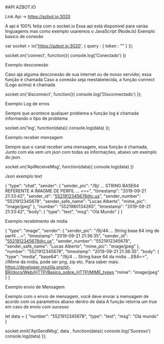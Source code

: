 #API AZBOT.IO

Link Api -> https://azbot.io:3020

A api é 100% feita com o socket.io Essa api está disponivel para varias linguagems mas como exemplo usaremos o JavaScript (NodeJs)
Exemplo basico de conexão

var socket = io('https://azbot.io:3020', {
    query : {
        token : "<Seu Token>"
    }
});

socket.on('connect', function(){
    console.log('Conectado')
})

Exemplo desconexão

Caso aja alguma desconexão de sua internet ou de nosso servidor, essa função é chamada Caso a conexão seja reestabelecida, a função connect (Logo acima) é chamada

socket.on('disconnect', function(){
  console.log('Disconnectado')
});

Exemplo Log de erros

Sempre que acontece qualquer problema a função log é chamada informando o tipo de problema

socket.on('log', function(data){
    console.log(data)
});

Exemplo receber mensagem

Sempre que o canal receber uma mensagem, essa função é chamada, Junto com ela vem um json com todas as informações, abaixo um exemplo do json.

socket.on('ApiReceiveMsg', function(data){
  console.log(data)
})

Json exemplo text

{
  "type": "chat",
  "sender": {
    "sender_pic": "/9j/ ... STRING BASE64 REFERENTE A IMAGME DE PERFIL ... ===",
    "timestamp": "2019-09-21 21:33:42",
    "sender_id": "5521912345678@c.us",
    "sender_number": "5521912345678",
    "sender_safe_name": "Lucas Alberto",
    "mime_pic": "image/jpeg"
  },
  "number": "5521980134265",
  "timestamp": "2019-09-21 21:33:42",
  "body": {
    "type": "text",
    "msg": "Olá Mundo"
  }
}

Exemplo recebimento de midia

{
  "type": "image",
  "sender": {
    "sender_pic": "/9j/4A ... String base 64 img de perfil ...=",
    "timestamp": "2019-09-21 21:36:35",
    "sender_id": "5521912345678@c.us",
    "sender_number": "5521912345678",
    "sender_safe_name": "Lucas Alberto",
    "mime_pic": "image/jpeg"
  },
  "number": "5521912345678",
  "timestamp": "2019-09-21 21:36:35",
  "body": {
    "type": "media",
    "base64": "/9j/4 ... String base 64 da midia ...EBA==",
    //Mime da midia, pode ser png, zip etc. Para saber mais: https://developer.mozilla.org/pt-BR/docs/Web/HTTP/Basico_sobre_HTTP/MIME_types
    "mime": "image/jpeg" 
  }
}

Exemplo envio de Mensagem

Exemplo com o envio de mensagem, você deve enviar a mensagem de acordo com os parametros abaixo dentro de data A função retorna um true em caso de envio com sucesso

let data = {
  "number": "5521912345678",
  "type": "text",
  "msg": "Olá mundo"
}

socket.emit('ApiSendMsg', data , function(data){
    console.log('Sucesso')           
    console.log(data)
});
